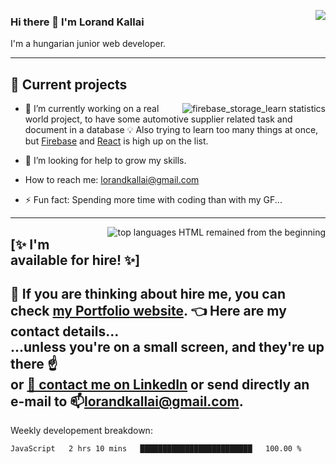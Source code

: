 <a href="https://github.com/kpeti515/"><img src="https://github-readme-stats.vercel.app/api?username=kpeti515&show_icons=true&count_private=true" align="right" /></a>

### Hi there 👋 I'm Lorand Kallai
I'm a hungarian junior web developer.

---

## 🚧 Current projects
<a href="https://github.com/kpeti515/fb_storeage_learn"><img src="https://github-readme-stats.vercel.app/api/pin/?username=kpeti515&fb_storeage_learnge.js" alt="firebase_storage_learn statistics" align="right"></a>
- 🔭 I’m currently working on a real world project, to have some automotive supplier related task and document in  a database
💡 Also trying to learn too many things at once, but [Firebase](https://firebase.google.com/) and [React](https://reactjs.org/) is high up on the list.

- 🤔 I’m looking for help to grow my skills.
-  How to reach me: lorandkallai@gmail.com 
- ⚡ Fun fact: Spending more time with coding than with my GF...

---
<a href="https://github.com/kpeti515/"><img src="https://github-readme-stats.vercel.app/api/top-langs/?username=kpeti515&hide=asp&layout=compac" alt="top languages HTML remained from the beginning" align="right" /></a>
## [✨ I'm available for hire! ✨]
👯 If you are thinking about hire me, you can check [my **Portfolio** website](https://kpeti515.github.io/).
👈 Here are my contact details...\
...unless you're on a small screen, and they're up there ☝️\
or [💬 contact me on LinkedIn](https://www.linkedin.com/in/lorand-kallai-67747b183/) or send directly an e-mail to 📫<lorandkallai@gmail.com>.
---
Weekly developement breakdown:
<!--START_SECTION:waka-->
```text
JavaScript   2 hrs 10 mins   █████████████████████████   100.00 % 
```
<!--END_SECTION:waka-->
